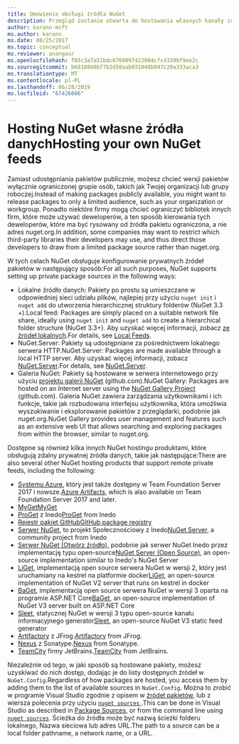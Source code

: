 ```yaml
---
title: Omówienie obsługi źródła NuGet
description: Przegląd zostanie otwarta do hostowania własnych kanały informacyjne pakietu NuGet lub we własnych galeriach, lokalnie lub zdalnie.
author: karann-msft
ms.author: karann
ms.date: 08/25/2017
ms.topic: conceptual
ms.reviewer: anangaur
ms.openlocfilehash: f05c3a7a51bdc0760097422004cfc4339bf9ee2c
ms.sourcegitcommit: b6810860b77b2d50aab031040b047c20a333aca3
ms.translationtype: MT
ms.contentlocale: pl-PL
ms.lasthandoff: 06/28/2019
ms.locfileid: "67426606"
---
```

# <a name="hosting-your-own-nuget-feeds"></a><span data-ttu-id="2e2eb-103">Hosting NuGet własne źródła danych</span><span class="sxs-lookup"><span data-stu-id="2e2eb-103">Hosting your own NuGet feeds</span></span>

<span data-ttu-id="2e2eb-104">Zamiast udostępniania pakietów publicznie, możesz chcieć wersji pakietów wyłącznie ograniczonej grupie osób, takich jak Twojej organizacji lub grupy roboczej.</span><span class="sxs-lookup"><span data-stu-id="2e2eb-104">Instead of making packages publicly available, you might want to release packages to only a limited audience, such as your organization or workgroup.</span></span> <span data-ttu-id="2e2eb-105">Ponadto niektóre firmy mogą chcieć ograniczyć bibliotek innych firm, które może używać deweloperów, a ten sposób kierowania tych deweloperów, które ma być rysowany od źródła pakietu ograniczona, a nie adres nuget.org.</span><span class="sxs-lookup"><span data-stu-id="2e2eb-105">In addition, some companies may want to restrict which third-party libraries their developers may use, and thus direct those developers to draw from a limited package source rather than nuget.org.</span></span>

<span data-ttu-id="2e2eb-106">W tych celach NuGet obsługuje konfigurowanie prywatnych źródeł pakietów w następujący sposób:</span><span class="sxs-lookup"><span data-stu-id="2e2eb-106">For all such purposes, NuGet supports setting up private package sources in the following ways:</span></span>

- <span data-ttu-id="2e2eb-107">Lokalne źródło danych: Pakiety po prostu są umieszczane w odpowiedniej sieci udziału plików, najlepiej przy użyciu `nuget init` i `nuget add` do utworzenia hierarchicznej struktury folderów (NuGet 3.3 +).</span><span class="sxs-lookup"><span data-stu-id="2e2eb-107">Local feed: Packages are simply placed on a suitable network file share, ideally using `nuget init` and `nuget add` to create a hierarchical folder structure (NuGet 3.3+).</span></span> <span data-ttu-id="2e2eb-108">Aby uzyskać więcej informacji, zobacz [ze źródeł lokalnych](../hosting-packages/local-feeds.md).</span><span class="sxs-lookup"><span data-stu-id="2e2eb-108">For details, see [Local Feeds](../hosting-packages/local-feeds.md).</span></span>
- <span data-ttu-id="2e2eb-109">NuGet.Server: Pakiety są udostępniane za pośrednictwem lokalnego serwera HTTP.</span><span class="sxs-lookup"><span data-stu-id="2e2eb-109">NuGet.Server: Packages are made available through a local HTTP server.</span></span> <span data-ttu-id="2e2eb-110">Aby uzyskać więcej informacji, zobacz [NuGet.Server](../hosting-packages/nuget-server.md).</span><span class="sxs-lookup"><span data-stu-id="2e2eb-110">For details, see [NuGet.Server](../hosting-packages/nuget-server.md).</span></span>
- <span data-ttu-id="2e2eb-111">Galeria NuGet: Pakiety są hostowane w serwera internetowego przy użyciu [projektu galerii NuGet](https://github.com/NuGet/NuGetGallery#build-and-run-the-gallery-in-arbitrary-number-easy-steps) (github.com).</span><span class="sxs-lookup"><span data-stu-id="2e2eb-111">NuGet Gallery: Packages are hosted on an Internet server using the [NuGet Gallery Project](https://github.com/NuGet/NuGetGallery#build-and-run-the-gallery-in-arbitrary-number-easy-steps) (github.com).</span></span> <span data-ttu-id="2e2eb-112">Galeria NuGet zawiera zarządzania użytkownikami i ich funkcje, takie jak rozbudowana interfejsu użytkownika, która umożliwia wyszukiwanie i eksplorowanie pakietów z przeglądarki, podobnie jak nuget.org.</span><span class="sxs-lookup"><span data-stu-id="2e2eb-112">NuGet Gallery provides user management and features such as an extensive web UI that allows searching and exploring packages from within the browser, similar to nuget.org.</span></span>

<span data-ttu-id="2e2eb-113">Dostępne są również kilka innych NuGet hostingu produktami, które obsługują zdalny prywatnej źródła danych, takie jak następujące:</span><span class="sxs-lookup"><span data-stu-id="2e2eb-113">There are also several other NuGet hosting products that support remote private feeds, including the following:</span></span>

- <span data-ttu-id="2e2eb-114">[Systemu Azure](https://www.visualstudio.com/docs/package/nuget/publish), który jest także dostępny w Team Foundation Server 2017 i nowsze.</span><span class="sxs-lookup"><span data-stu-id="2e2eb-114">[Azure Artifacts](https://www.visualstudio.com/docs/package/nuget/publish), which is also available on Team Foundation Server 2017 and later.</span></span>
- [<span data-ttu-id="2e2eb-115">MyGet</span><span class="sxs-lookup"><span data-stu-id="2e2eb-115">MyGet</span></span>](http://myget.org)
- <span data-ttu-id="2e2eb-116">[ProGet](http://inedo.com/proget) z Inedo</span><span class="sxs-lookup"><span data-stu-id="2e2eb-116">[ProGet](http://inedo.com/proget) from Inedo</span></span>
- [<span data-ttu-id="2e2eb-117">Rejestr pakiet GitHub</span><span class="sxs-lookup"><span data-stu-id="2e2eb-117">GitHub package registry</span></span>](https://help.github.com/articles/configuring-nuget-for-use-with-github-package-registry)
- <span data-ttu-id="2e2eb-118">[Serwer NuGet](http://nugetserver.net/), to projekt Społecznościowy z Inedo</span><span class="sxs-lookup"><span data-stu-id="2e2eb-118">[NuGet Server](http://nugetserver.net/), a community project from Inedo</span></span>
- <span data-ttu-id="2e2eb-119">[Serwer NuGet (Otwórz źródło)](http://nuget-server.net), podobnie jak serwer NuGet Inedo przez implementację typu open-source</span><span class="sxs-lookup"><span data-stu-id="2e2eb-119">[NuGet Server (Open Source)](http://nuget-server.net), an open-source implementation similar to Inedo's NuGet Server</span></span>
- <span data-ttu-id="2e2eb-120">[LiGet](https://github.com/ai-traders/liget), implementacją open source serwera NuGet w wersji 2, który jest uruchamiany na kestrel na platformie docker</span><span class="sxs-lookup"><span data-stu-id="2e2eb-120">[LiGet](https://github.com/ai-traders/liget), an open-source implementation of NuGet V2 server that runs on kestrel in docker</span></span>
- <span data-ttu-id="2e2eb-121">[BaGet](https://github.com/loic-sharma/BaGet), implementacją open source serwera NuGet w wersji 3 oparta na programie ASP.NET Core</span><span class="sxs-lookup"><span data-stu-id="2e2eb-121">[BaGet](https://github.com/loic-sharma/BaGet), an open-source implementation of NuGet V3 server built on ASP.NET Core</span></span>
- <span data-ttu-id="2e2eb-122">[Sleet](https://github.com/emgarten/sleet), statycznej NuGet w wersji 3 typu open-source kanału informacyjnego generator</span><span class="sxs-lookup"><span data-stu-id="2e2eb-122">[Sleet](https://github.com/emgarten/sleet), an open-source NuGet V3 static feed generator</span></span>
- <span data-ttu-id="2e2eb-123">[Artifactory](https://www.jfrog.com/artifactory/) z JFrog.</span><span class="sxs-lookup"><span data-stu-id="2e2eb-123">[Artifactory](https://www.jfrog.com/artifactory/) from JFrog.</span></span>
- <span data-ttu-id="2e2eb-124">[Nexus](http://www.sonatype.org/nexus/) z Sonatype.</span><span class="sxs-lookup"><span data-stu-id="2e2eb-124">[Nexus](http://www.sonatype.org/nexus/) from Sonatype.</span></span>
- <span data-ttu-id="2e2eb-125">[TeamCity](https://www.jetbrains.com/teamcity/) firmy JetBrains.</span><span class="sxs-lookup"><span data-stu-id="2e2eb-125">[TeamCity](https://www.jetbrains.com/teamcity/) from JetBrains.</span></span>

<span data-ttu-id="2e2eb-126">Niezależnie od tego, w jaki sposób są hostowane pakiety, możesz uzyskiwać do nich dostęp, dodając je do listy dostępnych źródeł w `NuGet.Config`.</span><span class="sxs-lookup"><span data-stu-id="2e2eb-126">Regardless of how packages are hosted, you access them by adding them to the list of available sources in `NuGet.Config`.</span></span> <span data-ttu-id="2e2eb-127">Można to zrobić w programie Visual Studio zgodnie z opisem w [źródeł pakietów](../tools/package-manager-ui.md#package-sources), lub z wiersza polecenia przy użyciu [ `nuget sources` ](../tools/cli-ref-sources.md).</span><span class="sxs-lookup"><span data-stu-id="2e2eb-127">This can be done in Visual Studio as described in [Package Sources](../tools/package-manager-ui.md#package-sources), or from the command line using [`nuget sources`](../tools/cli-ref-sources.md).</span></span> <span data-ttu-id="2e2eb-128">Ścieżka do źródła może być nazwą ścieżki folderu lokalnego, Nazwa sieciowa lub adres URL.</span><span class="sxs-lookup"><span data-stu-id="2e2eb-128">The path to a source can be a local folder pathname, a network name, or a URL.</span></span>
